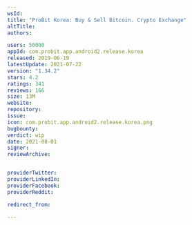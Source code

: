 ```yaml
---
wsId: 
title: "ProBit Korea: Buy & Sell Bitcoin. Crypto Exchange"
altTitle: 
authors:

users: 50000
appId: com.probit.app.android2.release.korea
released: 2019-06-19
latestUpdate: 2021-07-22
version: "1.34.2"
stars: 4.2
ratings: 341
reviews: 166
size: 13M
website: 
repository: 
issue: 
icon: com.probit.app.android2.release.korea.png
bugbounty: 
verdict: wip
date: 2021-08-01
signer: 
reviewArchive:


providerTwitter: 
providerLinkedIn: 
providerFacebook: 
providerReddit: 

redirect_from:

---
```



